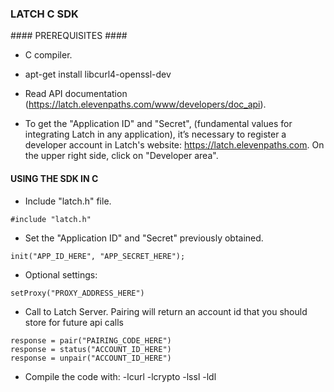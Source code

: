 ### LATCH C SDK ###


#### PREREQUISITES ####

* C compiler.

* apt-get install libcurl4-openssl-dev

* Read API documentation (https://latch.elevenpaths.com/www/developers/doc_api).

* To get the "Application ID" and "Secret", (fundamental values for integrating Latch in any application), it’s necessary to register a developer account in Latch's website: https://latch.elevenpaths.com. On the upper right side, click on "Developer area".


#### USING THE SDK IN C ####

* Include "latch.h" file.
```
#include "latch.h"
```

* Set the "Application ID" and "Secret" previously obtained.
```
init("APP_ID_HERE", "APP_SECRET_HERE");
```

* Optional settings:
```
setProxy("PROXY_ADDRESS_HERE")
```

* Call to Latch Server. Pairing will return an account id that you should store for future api calls
```
response = pair("PAIRING_CODE_HERE")
response = status("ACCOUNT_ID_HERE")
response = unpair("ACCOUNT_ID_HERE")
```

* Compile the code with: -lcurl -lcrypto -lssl -ldl
